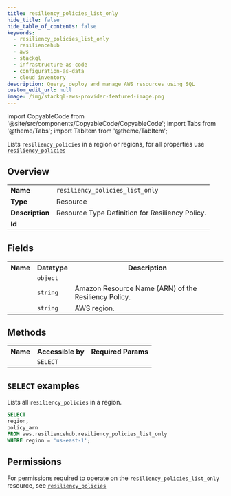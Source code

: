 ```yaml
---
title: resiliency_policies_list_only
hide_title: false
hide_table_of_contents: false
keywords:
  - resiliency_policies_list_only
  - resiliencehub
  - aws
  - stackql
  - infrastructure-as-code
  - configuration-as-data
  - cloud inventory
description: Query, deploy and manage AWS resources using SQL
custom_edit_url: null
image: /img/stackql-aws-provider-featured-image.png
---
```


import CopyableCode from '@site/src/components/CopyableCode/CopyableCode';
import Tabs from '@theme/Tabs';
import TabItem from '@theme/TabItem';

Lists <code>resiliency_policies</code> in a region or regions, for all properties use <a href="/services/serviceName/resiliency_policies/"><code>resiliency_policies</code></a>

## Overview
<table>
<tbody>
<tr><td><b>Name</b></td><td><code>resiliency_policies_list_only</code></td></tr>
<tr><td><b>Type</b></td><td>Resource</td></tr>
<tr><td><b>Description</b></td><td>Resource Type Definition for Resiliency Policy.</td></tr>
<tr><td><b>Id</b></td><td><CopyableCode code="aws.resiliencehub.resiliency_policies_list_only" /></td></tr>
</tbody>
</table>

## Fields
<table>
<tbody>
<tr><th>Name</th><th>Datatype</th><th>Description</th></tr><tr><td><CopyableCode code="policy" /></td><td><code>object</code></td><td></td></tr>
<tr><td><CopyableCode code="policy_arn" /></td><td><code>string</code></td><td>Amazon Resource Name (ARN) of the Resiliency Policy.</td></tr>
<tr><td><CopyableCode code="region" /></td><td><code>string</code></td><td>AWS region.</td></tr>
</tbody>
</table>

## Methods

<table>
<tbody>
  <tr>
    <th>Name</th>
    <th>Accessible by</th>
    <th>Required Params</th>
  </tr>
  <tr>
    <td><CopyableCode code="list_resources" /></td>
    <td><code>SELECT</code></td>
    <td><CopyableCode code="region" /></td>
  </tr>
</tbody>
</table>

## `SELECT` examples
Lists all <code>resiliency_policies</code> in a region.
```sql
SELECT
region,
policy_arn
FROM aws.resiliencehub.resiliency_policies_list_only
WHERE region = 'us-east-1';
```


## Permissions

For permissions required to operate on the <code>resiliency_policies_list_only</code> resource, see <a href="/services/resiliencehub/resiliency_policies/#permissions"><code>resiliency_policies</code></a>

